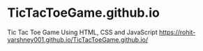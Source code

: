 # TicTacToeGame.github.io
Tic Tac Toe Game Using HTML, CSS and JavaScript
https://rohit-varshney001.github.io/TicTacToeGame.github.io/
